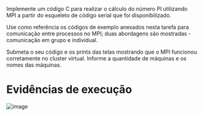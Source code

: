 Implemente um código C para realizar o cálculo do número PI utilizando MPI a partir do esqueleto de código serial que foi disponibilizado.

Use como referência os códigos de exemplo anexados nesta tarefa para comunicação entre processos no MPI; duas abordagens são mostradas - comunicação em grupo e individual.

Submeta o seu código e os prints das telas mostrando que o MPI funcionou corretamente no cluster virtual. Informe a quantidade de máquinas e os nomes das máquinas. 

# Evidências de execução 

![image](https://github.com/EgN03/compDistribuida/assets/83346303/69c3d66d-9dfe-4836-94e7-8e2fd533a796)
